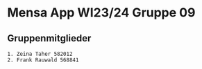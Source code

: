 # Mensa App WI23/24 Gruppe 09

## Gruppenmitglieder
    1. Zeina Taher 582012
    2. Frank Rauwald 568841
